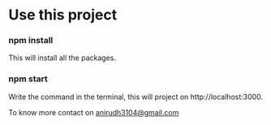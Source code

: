 # Use this project

### npm install

This will install all the packages. 

### npm start

Write the command in the terminal, this will project on http://localhost:3000.

To know more contact on anirudh3104@gmail.com
